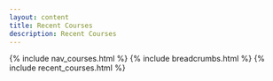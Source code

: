 ```yaml
---
layout: content
title: Recent Courses
description: Recent Courses
---
```


{% include nav_courses.html %}
{% include breadcrumbs.html %}
{% include recent_courses.html %}
